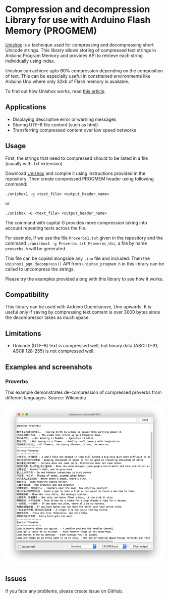 # Compression and decompression Library for use with Arduino Flash Memory (PROGMEM)

[Unishox](https://github.com/siara-cc/Unishox) is a technique used for compressing and decompressing short Unicode strings. This library allows storing of compressed text strings in Arduino Program Memory and provides API to retrieve each string individually using index.

Unishox can achieve upto 60% compression depending on the composition of text.  This can be especially useful in constrained environments like Arduino Uno where only 32kb of Flash memory is available.

To find out how Unishox works, read [this article](https://github.com/siara-cc/Unishox/blob/master/Unishox_Article_1.pdf?raw=true).

## Applications

- Displaying descriptive error or warning messages
- Storing UTF-8 file content (such as html)
- Transferring compressed content over low speed networks

## Usage

First, the strings that need to compressed should to be listed in a file (usually with .txt extension).

Download [Unishox](https://github.com/siara-cc/Unishox) and compile it using instructions provided in the repository. Then create compressed PROGMEM header using following command:

```
./unishox1 -g <text_file> <output_header_name>
```

or

```
./unishox -G <text_file> <output_header_name>
```

The command with capital G provides more compression taking into account repeating texts across the file.

For example, if we use the file `Proverbs1.txt` given in the repository and the command `./unishox1 -g Proverbs.txt Proverbs_Uni`, a file by name `proverbs.h` will be generated.

This file can be copied alongside any `.ino` file and included.  Then the `Unishox1_pgm_decompress()` API from `unishox_progmem.h` in this library can be called to uncompress the strings.

Please try the examples provided along with this library to see how it works.

## Compatibility

This library can be used with Arduino Duemilanove, Uno upwards.  It is useful only if saving by compressing text content is over 3000 bytes since the decompressor takes as much space.

## Limitations

- Unicode (UTF-8) text is compressed well, but binary data (ASCII 0-31, ASCII 128-255) is not compressed well.

## Examples and screenshots

### Proverbs

This example demonstrates de-compression of compressed proverbs from different languages. Source: Wikipedia

![](ss_proverbs.png?raw=true)

## Issues

If you face any problems, please create issue on GitHub.
